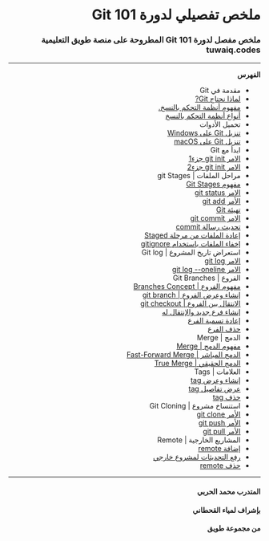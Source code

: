 <div dir="rtl">
  
  # ملخص تفصيلي لدورة Git 101
  
  ### ملخص مفصل لدورة Git 101 المطروحة على منصة طويق التعليمية tuwaiq.codes 
  
  ****
  **الفهرس**
  - مقدمة في Git
  - [لماذا نحتاج Git?](#github.com/mohammed-tu/Learn-Git/blob/main/Ch01/01.md)
  - [مفهوم أنظمة التحكم بالنسخ.](#github.com/mohammed-tu/Learn-Git/blob/main/%D9%85%D9%82%D8%AF%D9%85%D8%A9%20%D9%81%D9%8A%20Git/%D9%85%D9%81%D9%87%D9%88%D9%85%20%D8%A3%D9%86%D8%B8%D9%85%D8%A9%20%D8%A7%D9%84%D8%AA%D8%AD%D9%83%D9%85%20%D8%A8%D8%A7%D9%84%D9%86%D8%B3%D8%AE.md)
  - [أنواع أنظمة التحكم بالنسخ](#github.com/mohammed-tu/Learn-Git/blob/main/%D9%85%D9%82%D8%AF%D9%85%D8%A9%20%D9%81%D9%8A%20Git/%D8%A3%D9%86%D9%88%D8%A7%D8%B9%20%D8%A3%D9%86%D8%B8%D9%85%D8%A9%20%D8%A7%D9%84%D8%AA%D8%AD%D9%83%D9%85%20%D8%A8%D8%A7%D9%84%D9%86%D8%B3%D8%AE.md)
  - تحميل الأدوات
  - [تنزيل Git على Windows](#github.com/mohammed-tu/Learn-Git/blob/main/%D8%AA%D8%AD%D9%85%D9%8A%D9%84%20%D8%A7%D9%84%D8%A3%D8%AF%D9%88%D8%A7%D8%AA/%D8%AA%D9%86%D8%B2%D9%8A%D9%84%20Git%20%D8%B9%D9%84%D9%89%20Windows.md)
  - [تنزيل Git على macOS](#github.com/mohammed-tu/Learn-Git/blob/main/%D8%AA%D8%AD%D9%85%D9%8A%D9%84%20%D8%A7%D9%84%D8%A3%D8%AF%D9%88%D8%A7%D8%AA/%D8%AA%D9%86%D8%B2%D9%8A%D9%84%20Git%20%D8%B9%D9%84%D9%89%20macOS.md)
  - ابدأ مع Git
  - [الامر git init جزء1](#github.com/mohammed-tu/Learn-Git/blob/main/%D8%A7%D8%A8%D8%AF%D8%A3%20%D9%85%D8%B9%20Git/%D8%A7%D9%84%D8%A7%D9%85%D8%B1%20git%20init%20%D8%AC%D8%B2%D8%A11.md)
  - [الامر git init جزء2](#github.com/mohammed-tu/Learn-Git/blob/main/%D8%A7%D8%A8%D8%AF%D8%A3%20%D9%85%D8%B9%20Git/%D8%A7%D9%84%D8%A7%D9%85%D8%B1%20git%20init%20%D8%AC%D8%B2%D8%A12.md)
  - مراحل الملفات | git Stages
  - [مفهوم Git Stages](#github.com/mohammed-tu/Learn-Git/blob/main/%D9%85%D8%B1%D8%A7%D8%AD%D9%84%20%D8%A7%D9%84%D9%85%D9%84%D9%81%D8%A7%D8%AA%20%7C%20git%20Stages/%D9%85%D9%81%D9%87%D9%88%D9%85%20Git%20Stages.md)
  - [الامر git status](#github.com/mohammed-tu/Learn-Git/blob/main/%D9%85%D8%B1%D8%A7%D8%AD%D9%84%20%D8%A7%D9%84%D9%85%D9%84%D9%81%D8%A7%D8%AA%20%7C%20git%20Stages/%D8%A7%D9%84%D8%A7%D9%85%D8%B1%20git%20status.md)
  - [الأمر git add](#github.com/mohammed-tu/Learn-Git/blob/main/%D9%85%D8%B1%D8%A7%D8%AD%D9%84%20%D8%A7%D9%84%D9%85%D9%84%D9%81%D8%A7%D8%AA%20%7C%20git%20Stages/%D8%A7%D9%84%D8%A3%D9%85%D8%B1%20git%20add.md)
  - [تهيئة Git](#github.com/mohammed-tu/Learn-Git/blob/main/%D9%85%D8%B1%D8%A7%D8%AD%D9%84%20%D8%A7%D9%84%D9%85%D9%84%D9%81%D8%A7%D8%AA%20%7C%20git%20Stages/%D8%AA%D9%87%D9%8A%D8%A6%D8%A9%20Git.md)
  - [الامر git commit](#github.com/mohammed-tu/Learn-Git/blob/main/%D9%85%D8%B1%D8%A7%D8%AD%D9%84%20%D8%A7%D9%84%D9%85%D9%84%D9%81%D8%A7%D8%AA%20%7C%20git%20Stages/%D8%A7%D9%84%D8%A7%D9%85%D8%B1%20git%20commit.md)
  - [تحديث رسالة commit](#github.com/mohammed-tu/Learn-Git/blob/main/%D9%85%D8%B1%D8%A7%D8%AD%D9%84%20%D8%A7%D9%84%D9%85%D9%84%D9%81%D8%A7%D8%AA%20%7C%20git%20Stages/%D8%AA%D8%AD%D8%AF%D9%8A%D8%AB%20%D8%B1%D8%B3%D8%A7%D9%84%D8%A9%20commit.md)
  - [إعادة الملفات من مرحلة Staged](#github.com/mohammed-tu/Learn-Git/blob/main/%D9%85%D8%B1%D8%A7%D8%AD%D9%84%20%D8%A7%D9%84%D9%85%D9%84%D9%81%D8%A7%D8%AA%20%7C%20git%20Stages/%D8%A5%D8%B9%D8%A7%D8%AF%D8%A9%20%D8%A7%D9%84%D9%85%D9%84%D9%81%D8%A7%D8%AA%20%D9%85%D9%86%20%D9%85%D8%B1%D8%AD%D9%84%D8%A9%20Staged.md)
  - [إخفاء الملفات باستخدام gitignore](#github.com/mohammed-tu/Learn-Git/blob/main/%D9%85%D8%B1%D8%A7%D8%AD%D9%84%20%D8%A7%D9%84%D9%85%D9%84%D9%81%D8%A7%D8%AA%20%7C%20git%20Stages/%D8%A5%D8%AE%D9%81%D8%A7%D8%A1%20%D8%A7%D9%84%D9%85%D9%84%D9%81%D8%A7%D8%AA%20%D8%A8%D8%A7%D8%B3%D8%AA%D8%AE%D8%AF%D8%A7%D9%85%20gitignore.md)
  - استعراض تاريخ المشروع | Git log
  - [الامر git log](#github.com/mohammed-tu/Learn-Git/blob/main/%D8%A7%D8%B3%D8%AA%D8%B9%D8%B1%D8%A7%D8%B6%20%D8%AA%D8%A7%D8%B1%D9%8A%D8%AE%20%D8%A7%D9%84%D9%85%D8%B4%D8%B1%D9%88%D8%B9%20%7C%20Git%20log/%D8%A7%D9%84%D8%A7%D9%85%D8%B1%20git%20log.md)
  - [الامر git log --oneline](#github.com/mohammed-tu/Learn-Git/blob/main/%D8%A7%D8%B3%D8%AA%D8%B9%D8%B1%D8%A7%D8%B6%20%D8%AA%D8%A7%D8%B1%D9%8A%D8%AE%20%D8%A7%D9%84%D9%85%D8%B4%D8%B1%D9%88%D8%B9%20%7C%20Git%20log/%D8%A7%D9%84%D8%A7%D9%85%D8%B1%20git%20log%20--oneline.md)
  - الفروع | Git Branches
  - [مفهوم الفروع | Branches Concept](#github.com/mohammed-tu/Learn-Git/blob/main/%D8%A7%D9%84%D9%81%D8%B1%D9%88%D8%B9%20%7C%20Git%20Branches/%D9%85%D9%81%D9%87%D9%88%D9%85%20%D8%A7%D9%84%D9%81%D8%B1%D9%88%D8%B9%20%7C%20Branches%20Concept.md)
  - [إنشاء وعرض الفروع | git branch](#github.com/mohammed-tu/Learn-Git/blob/main/%D8%A7%D9%84%D9%81%D8%B1%D9%88%D8%B9%20%7C%20Git%20Branches/%D8%A5%D9%86%D8%B4%D8%A7%D8%A1%20%D9%88%D8%B9%D8%B1%D8%B6%20%D8%A7%D9%84%D9%81%D8%B1%D9%88%D8%B9%20%7C%20git%20branch.md)
  - [الانتقال بين الفروع | git checkout](#github.com/mohammed-tu/Learn-Git/blob/main/%D8%A7%D9%84%D9%81%D8%B1%D9%88%D8%B9%20%7C%20Git%20Branches/%D8%A7%D9%84%D8%A7%D9%86%D8%AA%D9%82%D8%A7%D9%84%20%D8%A8%D9%8A%D9%86%20%D8%A7%D9%84%D9%81%D8%B1%D9%88%D8%B9%20%7C%20git%20checkout.md)
  - [إنشاء فرع جديد والإنتقال له](#github.com/mohammed-tu/Learn-Git/blob/main/%D8%A7%D9%84%D9%81%D8%B1%D9%88%D8%B9%20%7C%20Git%20Branches/%D8%A5%D9%86%D8%B4%D8%A7%D8%A1%20%D9%81%D8%B1%D8%B9%20%D8%AC%D8%AF%D9%8A%D8%AF%20%D9%88%D8%A7%D9%84%D8%A5%D9%86%D8%AA%D9%82%D8%A7%D9%84%20%D9%84%D9%87.md)
  - [إعادة تسمية الفرع](#github.com/mohammed-tu/Learn-Git/blob/main/%D8%A7%D9%84%D9%81%D8%B1%D9%88%D8%B9%20%7C%20Git%20Branches/%D8%A5%D8%B9%D8%A7%D8%AF%D8%A9%20%D8%AA%D8%B3%D9%85%D9%8A%D8%A9%20%D8%A7%D9%84%D9%81%D8%B1%D8%B9.md)
  - [حذف الفرع](#github.com/mohammed-tu/Learn-Git/blob/main/%D8%A7%D9%84%D9%81%D8%B1%D9%88%D8%B9%20%7C%20Git%20Branches/%D8%AD%D8%B0%D9%81%20%D8%A7%D9%84%D9%81%D8%B1%D8%B9.md)
  - الدمج | Merge
  - [مفهوم الدمج | Merge](#github.com/mohammed-tu/Learn-Git/blob/main/%D8%A7%D9%84%D8%AF%D9%85%D8%AC%20%7C%20Merge/%D9%85%D9%81%D9%87%D9%88%D9%85%20%D8%A7%D9%84%D8%AF%D9%85%D8%AC%20%7C%20Merge.md)
  - [الدمج المباشر | Fast-Forward Merge](#github.com/mohammed-tu/Learn-Git/blob/main/%D8%A7%D9%84%D8%AF%D9%85%D8%AC%20%7C%20Merge/%D8%A7%D9%84%D8%AF%D9%85%D8%AC%20%D8%A7%D9%84%D9%85%D8%A8%D8%A7%D8%B4%D8%B1%20%7C%20Fast-Forward%20Merge.md)
  - [الدمج الحقيقي | True Merge](#github.com/mohammed-tu/Learn-Git/blob/main/%D8%A7%D9%84%D8%AF%D9%85%D8%AC%20%7C%20Merge/%D8%A7%D9%84%D8%AF%D9%85%D8%AC%20%D8%A7%D9%84%D8%AD%D9%82%D9%8A%D9%82%D9%8A%20%7C%20True%20Merge.md)
  - العلامات | Tags
  - [إنشاء وعرض tag](#github.com/mohammed-tu/Learn-Git/blob/main/%D8%A7%D9%84%D8%B9%D9%84%D8%A7%D9%85%D8%A7%D8%AA%20%7C%20Tags/%D8%A5%D9%86%D8%B4%D8%A7%D8%A1%20%D9%88%D8%B9%D8%B1%D8%B6%20tag.md)
  - [عرض تفاصيل tag](#github.com/mohammed-tu/Learn-Git/blob/main/%D8%A7%D9%84%D8%B9%D9%84%D8%A7%D9%85%D8%A7%D8%AA%20%7C%20Tags/%D8%B9%D8%B1%D8%B6%20%D8%AA%D9%81%D8%A7%D8%B5%D9%8A%D9%84%20tag.md)
  - [حذف tag](#github.com/mohammed-tu/Learn-Git/blob/main/%D8%A7%D9%84%D8%B9%D9%84%D8%A7%D9%85%D8%A7%D8%AA%20%7C%20Tags/%D8%AD%D8%B0%D9%81%20tag.md)
  - استنساخ مشروع | Git Cloning
  - [الأمر git clone](#github.com/mohammed-tu/Learn-Git/blob/main/%D8%A7%D8%B3%D8%AA%D9%86%D8%B3%D8%A7%D8%AE%20%D9%85%D8%B4%D8%B1%D9%88%D8%B9%20%7C%20Git%20Cloning/%D8%A7%D9%84%D8%A3%D9%85%D8%B1%20git%20clone.md)
  - [الأمر git push](#github.com/mohammed-tu/Learn-Git/blob/main/%D8%A7%D8%B3%D8%AA%D9%86%D8%B3%D8%A7%D8%AE%20%D9%85%D8%B4%D8%B1%D9%88%D8%B9%20%7C%20Git%20Cloning/%D8%A7%D9%84%D8%A3%D9%85%D8%B1%20git%20push.md)
  - [الأمر git pull](#github.com/mohammed-tu/Learn-Git/blob/main/%D8%A7%D8%B3%D8%AA%D9%86%D8%B3%D8%A7%D8%AE%20%D9%85%D8%B4%D8%B1%D9%88%D8%B9%20%7C%20Git%20Cloning/%D8%A7%D9%84%D8%A3%D9%85%D8%B1%20git%20pull.md)
  - المشاريع الخارجية | Remote
  - [إضافة remote](#github.com/mohammed-tu/Learn-Git/blob/main/%D8%A7%D9%84%D9%85%D8%B4%D8%A7%D8%B1%D9%8A%D8%B9%20%D8%A7%D9%84%D8%AE%D8%A7%D8%B1%D8%AC%D9%8A%D8%A9%20%7C%20Remote/%D8%A5%D8%B6%D8%A7%D9%81%D8%A9%20remote.md)
  - [رفع التحديثات لمشروع خارجي](#github.com/mohammed-tu/Learn-Git/blob/main/%D8%A7%D9%84%D9%85%D8%B4%D8%A7%D8%B1%D9%8A%D8%B9%20%D8%A7%D9%84%D8%AE%D8%A7%D8%B1%D8%AC%D9%8A%D8%A9%20%7C%20Remote/%D8%B1%D9%81%D8%B9%20%D8%A7%D9%84%D8%AA%D8%AD%D8%AF%D9%8A%D8%AB%D8%A7%D8%AA%20%D9%84%D9%85%D8%B4%D8%B1%D9%88%D8%B9%20%D8%AE%D8%A7%D8%B1%D8%AC%D9%8A.md)
  - [حذف remote](#github.com/mohammed-tu/Learn-Git/blob/main/%D8%A7%D9%84%D9%85%D8%B4%D8%A7%D8%B1%D9%8A%D8%B9%20%D8%A7%D9%84%D8%AE%D8%A7%D8%B1%D8%AC%D9%8A%D8%A9%20%7C%20Remote/%D8%AD%D8%B0%D9%81%20remote.md)

****
 ####  المتدرب محمد الحربي
 #### بإشراف لمياء القحطاني 
 #### من مجموعة طويق


